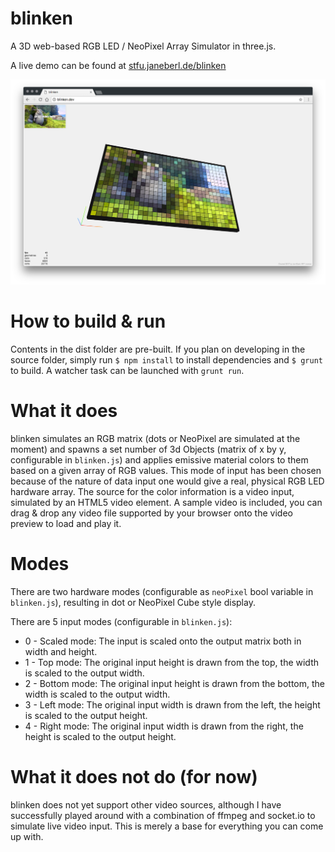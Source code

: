 # blinken
A 3D web-based RGB LED / NeoPixel Array Simulator in three.js.

A live demo can be found at [stfu.janeberl.de/blinken](https://stfu.janeberl.de/blinken/)

![ScreenShot](blinken_screenshot.png)

# How to build & run
Contents in the dist folder are pre-built.
If you plan on developing in the source folder, simply run `$ npm install` to install dependencies and `$ grunt` to build. A watcher task can be launched with `grunt run`.

# What it does
blinken simulates an RGB matrix (dots or NeoPixel are simulated at the moment) and spawns a set number of 3d Objects (matrix of x by y, configurable in `blinken.js`) and applies emissive material colors to them based on a given array of RGB values. This mode of input has been chosen because of the nature of data input one would give a real, physical RGB LED hardware array. The source for the color information is a video input, simulated by an HTML5 video element. A sample video is included, you can drag & drop any video file supported by your browser onto the video preview to load and play it.

# Modes
There are two hardware modes (configurable as `neoPixel` bool variable in `blinken.js`), resulting in dot or NeoPixel Cube style display.

There are 5 input modes (configurable in `blinken.js`):
* 0 - Scaled mode: The input is scaled onto the output matrix both in width and height.
* 1 - Top mode: The original input height is drawn from the top, the width is scaled to the output width.
* 2 - Bottom mode: The original input height is drawn from the bottom, the width is scaled to the output width.
* 3 - Left mode: The original input width is drawn from the left, the height is scaled to the output height.
* 4 - Right mode: The original input width is drawn from the right, the height is scaled to the output height.

# What it does not do (for now)
blinken does not yet support other video sources, although I have successfully played around with a combination of ffmpeg and socket.io to simulate live video input. This is merely a base for everything you can come up with.
